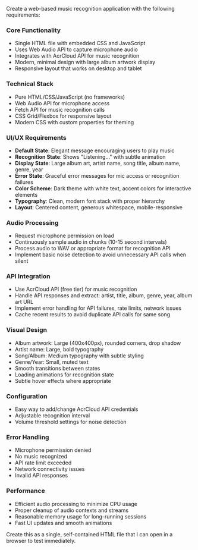 Create a web-based music recognition application with the following requirements:

### Core Functionality
- Single HTML file with embedded CSS and JavaScript
- Uses Web Audio API to capture microphone audio
- Integrates with AcrCloud API for music recognition
- Modern, minimal design with large album artwork display
- Responsive layout that works on desktop and tablet

### Technical Stack
- Pure HTML/CSS/JavaScript (no frameworks)
- Web Audio API for microphone access
- Fetch API for music recognition calls
- CSS Grid/Flexbox for responsive layout
- Modern CSS with custom properties for theming

### UI/UX Requirements
- **Default State**: Elegant message encouraging users to play music
- **Recognition State**: Shows "Listening..." with subtle animation
- **Display State**: Large album art, artist name, song title, album name, genre, year
- **Error State**: Graceful error messages for mic access or recognition failures
- **Color Scheme**: Dark theme with white text, accent colors for interactive elements
- **Typography**: Clean, modern font stack with proper hierarchy
- **Layout**: Centered content, generous whitespace, mobile-responsive

### Audio Processing
- Request microphone permission on load
- Continuously sample audio in chunks (10-15 second intervals)
- Process audio to WAV or appropriate format for recognition API
- Implement basic noise detection to avoid unnecessary API calls when silent

### API Integration
- Use AcrCloud API (free tier) for music recognition
- Handle API responses and extract: artist, title, album, genre, year, album art URL
- Implement error handling for API failures, rate limits, network issues
- Cache recent results to avoid duplicate API calls for same song

### Visual Design
- Album artwork: Large (400x400px), rounded corners, drop shadow
- Artist name: Large, bold typography
- Song/Album: Medium typography with subtle styling
- Genre/Year: Small, muted text
- Smooth transitions between states
- Loading animations for recognition state
- Subtle hover effects where appropriate

### Configuration
- Easy way to add/change AcrCloud API credentials
- Adjustable recognition interval
- Volume threshold settings for noise detection

### Error Handling
- Microphone permission denied
- No music recognized
- API rate limit exceeded
- Network connectivity issues
- Invalid API responses

### Performance
- Efficient audio processing to minimize CPU usage
- Proper cleanup of audio contexts and streams
- Reasonable memory usage for long-running sessions
- Fast UI updates and smooth animations

Create this as a single, self-contained HTML file that I can open in a browser to test immediately.